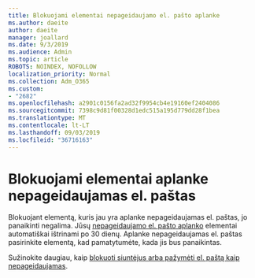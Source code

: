 ```yaml
---
title: Blokuojami elementai nepageidaujamo el. pašto aplanke
ms.author: daeite
author: daeite
manager: joallard
ms.date: 9/3/2019
ms.audience: Admin
ms.topic: article
ROBOTS: NOINDEX, NOFOLLOW
localization_priority: Normal
ms.collection: Adm_O365
ms.custom:
- "2682"
ms.openlocfilehash: a2901c0156fa2ad32f9954cb4e19160ef2404086
ms.sourcegitcommit: 7398c9d81f00328d1edc515a195d779dd28f1bea
ms.translationtype: MT
ms.contentlocale: lt-LT
ms.lasthandoff: 09/03/2019
ms.locfileid: "36716163"
---
```

# <a name="blocking-items-in-your-junk-email-folder"></a>Blokuojami elementai aplanke nepageidaujamas el. paštas

Blokuojant elementą, kuris jau yra aplanke nepageidaujamas el. paštas, jo panaikinti negalima. Jūsų [nepageidaujamo el. pašto aplanko](https://outlook.live.com/mail/junkemail) elementai automatiškai ištrinami po 30 dienų. Aplanke nepageidaujamas el. paštas pasirinkite elementą, kad pamatytumėte, kada jis bus panaikintas.

Sužinokite daugiau, kaip [blokuoti siuntėjus arba pažymėti el. paštą kaip nepageidaujamas](https://support.office.com/article/a3ece97b-82f8-4a5e-9ac3-e92fa6427ae4).